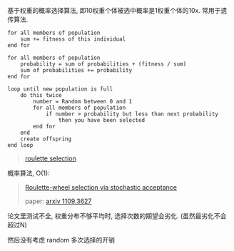 基于权重的概率选择算法, 即10权重个体被选中概率是1权重个体的10x. 常用于遗传算法.

```
for all members of population
    sum += fitness of this individual
end for

for all members of population
    probability = sum of probabilities + (fitness / sum)
    sum of probabilities += probability
end for

loop until new population is full
    do this twice
        number = Random between 0 and 1
        for all members of population
            if number > probability but less than next probability 
                then you have been selected
        end for
    end
    create offspring
end loop
```

> [roulette selection](https://stackoverflow.com/questions/177271/roulette-selection-in-genetic-algorithms)

概率算法, O(1):

> [Roulette-wheel selection via stochastic acceptance](http://lipowski.home.amu.edu.pl/homepage/roulette.html)
> 
> paper: [arxiv 1109.3627](../paper/Roulette-wheel%20selection%20via%20stochastic%20acceptance.pdf)

论文里测试不全, 权重分布不够平均时, 选择次数的期望会劣化. (虽然最劣化不会超过N)

然后没有考虑 random 多次选择的开销